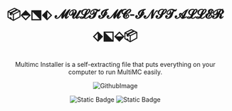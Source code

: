 # <p align="center">📦⬘⬔⬖ 𝓜𝓤𝓛𝓣𝓘𝓜𝓒-𝓘𝓝𝓢𝓣𝓐𝓛𝓛𝓔𝓡 ⬗⬕⬙📦
<p align="center">Multimc Installer is a self-extracting file that puts everything on your computer to run MultiMC easily.
<p align="center"><img alt="GithubImage" src="https://i.imgur.com/MqAneTz.png"> 
<p align="center"><img alt="Static Badge" src="https://img.shields.io/badge/_0.6.14-lightgreen?style=flat&logoColor=%23FFFFFF&label=MULTIMC version&labelColor=%238080801"> <img alt="Static Badge" src="https://img.shields.io/badge/_0.0.1-lightblue?style=flat&logoColor=%23FFFFFF&label=INSTALLER Version&labelColor=%23808080"> 

